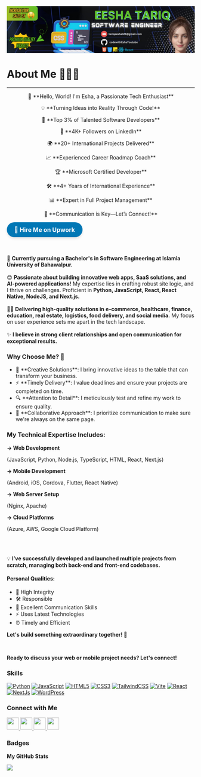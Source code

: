 <div style="display: flex; justify-content: center;">
  <img src="Professional LinkedIn Banner.png" width="800px" />
</div>

<h1>About Me 👨‍💻✨</h1>
<hr />

<div style="display: block; text-align: center;">
  <p>🌟 **Hello, World! I'm Esha, a Passionate Tech Enthusiast**</p>
  <p>💡 **Turning Ideas into Reality Through Code!**</p>
  <p>🚀 **Top 3% of Talented Software Developers**</p>
  <p>👥 **4K+ Followers on LinkedIn**</p>
  <p>🌍 **20+ International Projects Delivered**</p>
  <p>📈 **Experienced Career Roadmap Coach**</p>
  <p>🏆 **Microsoft Certified Developer**</p>
  <p>🛠️ **4+ Years of International Experience**</p>
  <p>📊 **Expert in Full Project Management**</p>
  <p>💬 **Communication is Key—Let’s Connect!**</p>
</div>

<a href="https://www.upwork.com/freelancers/~01636165d98c3a5679" target="_blank" style="
  display: inline-block;
  background-color: #0077b5;
  color: white;
  padding: 10px 20px;
  border-radius: 25px;
  text-align: center;
  text-decoration: none;
  font-size: 16px;
  font-weight: bold;
  cursor: pointer;
  box-shadow: 0 4px 6px rgba(0, 0, 0, 0.1);
  transition: transform 0.2s, box-shadow 0.2s;
">
  🚀 Hire Me on Upwork
</a>

<br /><br />
📍 **Currently pursuing a Bachelor's in Software Engineering at Islamia University of Bahawalpur.**
<br /><br />
😍 **Passionate about building innovative web apps, SaaS solutions, and AI-powered applications!** My expertise lies in crafting robust site logic, and I thrive on challenges. Proficient in **Python, JavaScript, React, React Native, NodeJS, and Next.js.**
<br /><br />
🙌🏻 **Delivering high-quality solutions in** <strong>e-commerce, healthcare, finance, education, real estate, logistics, food delivery, and social media.</strong> My focus on user experience sets me apart in the tech landscape.
<br /><br />
✨ **I believe in strong client relationships and open communication for exceptional results.**

<h3>Why Choose Me? 🤔</h3>
<ul>
  <li>🌈 **Creative Solutions**: I bring innovative ideas to the table that can transform your business.</li>
  <li>⚡ **Timely Delivery**: I value deadlines and ensure your projects are completed on time.</li>
  <li>🔍 **Attention to Detail**: I meticulously test and refine my work to ensure quality.</li>
  <li>🤝 **Collaborative Approach**: I prioritize communication to make sure we're always on the same page.</li>
</ul>

<h3>My Technical Expertise Includes:</h3>
<div style="display: block;">
  <strong>→ Web Development</strong>  
  <p>(JavaScript, Python, Node.js, TypeScript, HTML, React, Next.js)</p>

  <strong>→ Mobile Development</strong>  
  <p>(Android, iOS, Cordova, Flutter, React Native)</p>

  <strong>→ Web Server Setup</strong>  
  <p>(Nginx, Apache)</p>

  <strong>→ Cloud Platforms</strong>  
  <p>(Azure, AWS, Google Cloud Platform)</p>
</div>
<br /><br />

💡 **I’ve successfully developed and launched multiple projects from scratch, managing both back-end and front-end codebases.**
<br />

<h4>Personal Qualities:</h4>
<ul>
  <li>🔑 High Integrity</li>  
  <li>🛠 Responsible</li>  
  <li>💬 Excellent Communication Skills</li>  
  <li>⚡ Uses Latest Technologies</li>  
  <li>⏰ Timely and Efficient</li>
</ul>

<p><strong>Let's build something extraordinary together! 🌟</strong></p> 
<br /> 

**Ready to discuss your web or mobile project needs? Let's connect!**

<h3>Skills</h3>
<p align="left">
<a href="https://www.python.org/" target="_blank" rel="noreferrer"><img src="https://raw.githubusercontent.com/danielcranney/readme-generator/main/public/icons/skills/python-colored.svg" width="36" height="36" alt="Python" /></a>
<a href="https://developer.mozilla.org/en-US/docs/Web/JavaScript" target="_blank" rel="noreferrer"><img src="https://raw.githubusercontent.com/danielcranney/readme-generator/main/public/icons/skills/javascript-colored.svg" width="36" height="36" alt="JavaScript" /></a>
<a href="https://developer.mozilla.org/en-US/docs/Web/HTML" target="_blank" rel="noreferrer"><img src="https://raw.githubusercontent.com/danielcranney/readme-generator/main/public/icons/skills/html5-colored.svg" width="36" height="36" alt="HTML5" /></a>
<a href="https://www.w3.org/TR/CSS/" target="_blank" rel="noreferrer"><img src="https://raw.githubusercontent.com/danielcranney/readme-generator/main/public/icons/skills/css3-colored.svg" width="36" height="36" alt="CSS3" /></a>
<a href="https://tailwindcss.com/" target="_blank" rel="noreferrer"><img src="https://raw.githubusercontent.com/danielcranney/readme-generator/main/public/icons/skills/tailwindcss-colored.svg" width="36" height="36" alt="TailwindCSS" /></a>
<a href="https://vitejs.dev/" target="_blank" rel="noreferrer"><img src="https://raw.githubusercontent.com/danielcranney/readme-generator/main/public/icons/skills/vite-colored.svg" width="36" height="36" alt="Vite" /></a>
<a href="https://reactjs.org/" target="_blank" rel="noreferrer"><img src="https://raw.githubusercontent.com/danielcranney/readme-generator/main/public/icons/skills/react-colored.svg" width="36" height="36" alt="React" /></a>
<a href="https://nextjs.org/docs" target="_blank" rel="noreferrer"><img src="https://raw.githubusercontent.com/danielcranney/readme-generator/main/public/icons/skills/nextjs-colored.svg" width="36" height="36" alt="NextJs" /></a>
<a href="https://wordpress.org/" target="_blank" rel="noreferrer"><img src="https://raw.githubusercontent.com/danielcranney/readme-generator/main/public/icons/skills/wordpress-colored.svg" width="36" height="36" alt="WordPress" /></a>
</p>

<h3>Connect with Me</h3>
<p align="left"> 
  <a href="https://www.github.com/codewithEshaYoutube" target="_blank" rel="noreferrer"> 
    <img src="https://raw.githubusercontent.com/danielcranney/readme-generator/main/public/icons/socials/github.svg" width="32" height="32" />
  </a> 
  <a href="https://www.linkedin.com/in/esha-tariqdev" target="_blank" rel="noreferrer"> 
    <img src="https://raw.githubusercontent.com/danielcranney/readme-generator/main/public/icons/socials/linkedin.svg" width="32" height="32" />
  </a> 
  <a href="https://stackoverflow.com/users/24487713/developer-esha" target="_blank" rel="noreferrer"> 
    <img src="https://raw.githubusercontent.com/danielcranney/readme-generator/main/public/icons/socials/stackoverflow.svg" width="32" height="32" />
  </a> 
  <a href="https://twitter.com/yourprofile" target="_blank" rel="noreferrer"> 
    <img src="https://raw.githubusercontent.com/danielcranney/readme-generator/main/public/icons/socials/twitter.svg" width="32" height="32" />
  </a>
</p>

<h3>Badges</h3>
<p><b>My GitHub Stats</b></p>
<a href="http://www.github.com/codewithEshaYoutube">
  <img src="https://github-readme-streak-stats.herokuapp.com/?user=hafizasad419&stroke=ffffff&background=1c1917&ring=0891b2&fire=0891b2&currStreakNum=ffffff&currStreakLabel=0891b2&sideNums=ffffff&sideLabels=ffffff&dates=ffffff&hide_border=true" />
</a>
